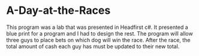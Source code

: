 # A-Day-at-the-Races
This program was a lab that was presented in Headfirst c#. It presented a blue print for a program and I had to design the rest. The program will allow three guys to place bets on which dog will win the race. After the race, the total amount of cash each guy has must be updated to their new total.
